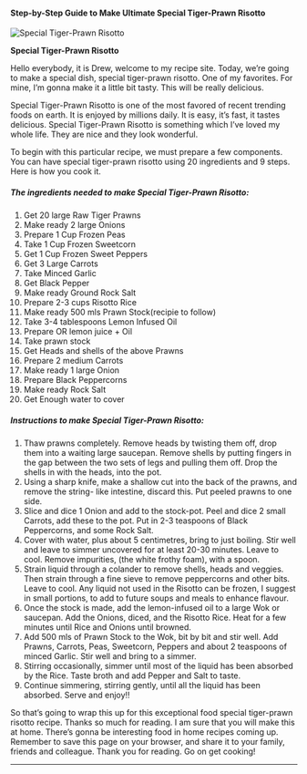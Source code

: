             

#### Step-by-Step Guide to Make Ultimate Special Tiger-Prawn Risotto

![Special Tiger-Prawn Risotto](https://img-global.cpcdn.com/recipes/79fa4dae459876cc/751x532cq70/special-tiger-prawn-risotto-recipe-main-photo.jpg)

**Special Tiger-Prawn Risotto**

Hello everybody, it is Drew, welcome to my recipe site. Today, we’re going to make a special dish, special tiger-prawn risotto. One of my favorites. For mine, I’m gonna make it a little bit tasty. This will be really delicious.

Special Tiger-Prawn Risotto is one of the most favored of recent trending foods on earth. It is enjoyed by millions daily. It is easy, it’s fast, it tastes delicious. Special Tiger-Prawn Risotto is something which I’ve loved my whole life. They are nice and they look wonderful.

To begin with this particular recipe, we must prepare a few components. You can have special tiger-prawn risotto using 20 ingredients and 9 steps. Here is how you cook it.

##### The ingredients needed to make Special Tiger-Prawn Risotto:

1.  Get 20 large Raw Tiger Prawns
2.  Make ready 2 large Onions
3.  Prepare 1 Cup Frozen Peas
4.  Take 1 Cup Frozen Sweetcorn
5.  Get 1 Cup Frozen Sweet Peppers
6.  Get 3 Large Carrots
7.  Take Minced Garlic
8.  Get Black Pepper
9.  Make ready Ground Rock Salt
10.  Prepare 2-3 cups Risotto Rice
11.  Make ready 500 mls Prawn Stock(recipie to follow)
12.  Take 3-4 tablespoons Lemon Infused Oil
13.  Prepare OR lemon juice + Oil
14.  Take prawn stock
15.  Get Heads and shells of the above Prawns
16.  Prepare 2 medium Carrots
17.  Make ready 1 large Onion
18.  Prepare Black Peppercorns
19.  Make ready Rock Salt
20.  Get Enough water to cover

##### Instructions to make Special Tiger-Prawn Risotto:

1.  Thaw prawns completely. Remove heads by twisting them off, drop them into a waiting large saucepan. Remove shells by putting fingers in the gap between the two sets of legs and pulling them off. Drop the shells in with the heads, into the pot.
2.  Using a sharp knife, make a shallow cut into the back of the prawns, and remove the string- like intestine, discard this. Put peeled prawns to one side.
3.  Slice and dice 1 Onion and add to the stock-pot. Peel and dice 2 small Carrots, add these to the pot. Put in 2-3 teaspoons of Black Peppercorns, and some Rock Salt.
4.  Cover with water, plus about 5 centimetres, bring to just boiling. Stir well and leave to simmer uncovered for at least 20-30 minutes. Leave to cool. Remove impurities, (the white frothy foam), with a spoon.
5.  Strain liquid through a colander to remove shells, heads and veggies. Then strain through a fine sieve to remove peppercorns and other bits. Leave to cool. Any liquid not used in the Risotto can be frozen, I suggest in small portions, to add to future soups and meals to enhance flavour.
6.  Once the stock is made, add the lemon-infused oil to a large Wok or saucepan. Add the Onions, diced, and the Risotto Rice. Heat for a few minutes until Rice and Onions until browned.
7.  Add 500 mls of Prawn Stock to the Wok, bit by bit and stir well. Add Prawns, Carrots, Peas, Sweetcorn, Peppers and about 2 teaspoons of minced Garlic. Stir well and bring to a simmer.
8.  Stirring occasionally, simmer until most of the liquid has been absorbed by the Rice. Taste broth and add Pepper and Salt to taste.
9.  Continue simmering, stirring gently, until all the liquid has been absorbed. Serve and enjoy!!

So that’s going to wrap this up for this exceptional food special tiger-prawn risotto recipe. Thanks so much for reading. I am sure that you will make this at home. There’s gonna be interesting food in home recipes coming up. Remember to save this page on your browser, and share it to your family, friends and colleague. Thank you for reading. Go on get cooking!

* * *